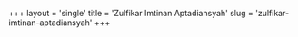 +++
layout = 'single'
title = 'Zulfikar Imtinan Aptadiansyah'
slug = 'zulfikar-imtinan-aptadiansyah'
+++
